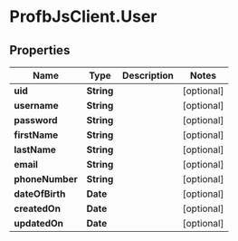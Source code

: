 # ProfbJsClient.User

## Properties
Name | Type | Description | Notes
------------ | ------------- | ------------- | -------------
**uid** | **String** |  | [optional] 
**username** | **String** |  | [optional] 
**password** | **String** |  | [optional] 
**firstName** | **String** |  | [optional] 
**lastName** | **String** |  | [optional] 
**email** | **String** |  | [optional] 
**phoneNumber** | **String** |  | [optional] 
**dateOfBirth** | **Date** |  | [optional] 
**createdOn** | **Date** |  | [optional] 
**updatedOn** | **Date** |  | [optional] 
